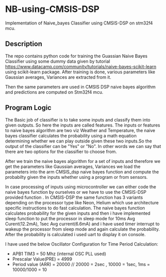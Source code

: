 # NB-using-CMSIS-DSP

Implementation of Naive_bayes Classifier using CMSIS-DSP on stm32f4 mcu.

## Description

The repo contains python code for training the Guassian Naive Bayes Classifier using some dummy data given by tutorial https://www.datacamp.com/community/tutorials/naive-bayes-scikit-learn using scikit-learn package. After training is done, various parameters like Gaussian averages, Variances are extracted from it.

Then the same parameters are used in CMSIS DSP naive bayes algorithm and predictions are computed on Stm32f4 mcu.

## Program Logic

The Basic job of classifier is to take some inputs and classify them into given outputs. So here the inputs are called features. The inputs or features to naive bayes algorithm are two viz Weather and Temperature, the naive bayes classifier calculates the probability using a math equation determining whether we can play outside given these two inputs.So the output of the classifier can be "Yes" or "No". In other words we can say that there are two options for the classifier to choose from.

After we train the naive bayes algorithm for a set of inputs and therefore we get the parameters like Gaussian averages, Variances we load the parameters into the arm CMSIS_dsp naive bayes function and compute the probabilty given the inputs whether using a program or from sensors.

In case processing of inputs using microcontroller we can either code the naive bayes function by ourselves or we have to use the CMSIS-DSP provided function . In CMSIS-DSP the same function has 3 variants depending on the processor type like Neon, Helium which use architecture specific instructions to do fast calculation.
The naive bayes function calculates probability for the given inputs and then i have implemented sleep function to put the processor in sleep mode for 10ms Avg Curent(12.2mA), 1sec Avg current(6.6mA) and i have used timer interrupt to wakeup the processor from sleep mode and again calculate the probability. After the probability is calculated i used uart to display it on console.

I have used the below Oscillator Configuration for Time Period Calculation:
* APB1 TIM3   = 50 Mhz  (internal OSC PLL used)
* Prescalar Value(PRE) = 4999
* Period value (ARR)  =  20000  //   20000 = 2sec , 10000 = 1sec,  1ms = 10000/1000 = 10


